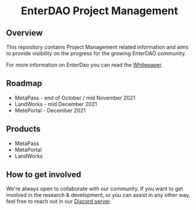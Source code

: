 <div align="center">

# EnterDAO Project Management

</div>

## Overview

This repository contains Project Management related information and aims to provide visibility on the progress for the growing EnterDAO community.

For more information on EnterDao you can read the [Whitepaper](https://medium.com/enterdao/enterdao-whitepaper-27447f7400c8).

## Roadmap 

- MetaPass - end of October / mid November 2021
- LandWorks - mid December 2021
- MetePortal - December 2021

## Products

- MetaPass
- MetaPortal
- LandWorks

## How to get involved

We're always open to collaborate with our community. If you want to get involved in the research & development, or you can assist in any other way, feel free to reach out in our [Discord server](https://discord.io/EnterDAO).
